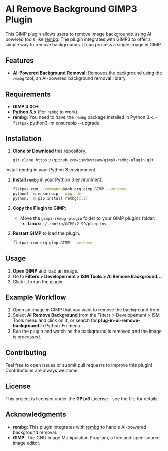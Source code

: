 # AI Remove Background GIMP3 Plugin

This GIMP plugin allows users to remove image backgrounds using AI-powered tools like [rembg](https://github.com/danielgatis/rembg). The plugin integrates with GIMP3 to offer a simple way to remove backgrounds. It can process a single image in GIMP.

## Features

- **AI-Powered Background Removal:** Removes the background using the `rembg` tool, an AI-powered background removal library.

## Requirements

- **GIMP 3.00+**
- **Python 3.x** (For `rembg` to work)
- **rembg**: You need to have the `rembg` package installed in Python 3.x.
        - `flatpak`
        python3 -m ensurepip --upgrade

## Installation

1. **Clone or Download** this repository.
   ```bash
   git clone https://github.com/ismdevteam/gimp3-rembg-plugin.git
Install rembg in your Python 3 environment.

1.  **Install `rembg`** in your Python 3 environment.

     ```bash 
    flatpak run --command=bash org.gimp.GIMP --verbose
    python3 -m ensurepip --upgrade
    python3 -m pip install rembg[cli]

2.  **Copy the Plugin to GIMP**:

    -   Move the `gimp3-rembg-plugin` folder to your GIMP plugins folder:
        -   **Linux:** `~/.config/GIMP/2.99/plug-ins`
3.  **Restart GIMP** to load the plugin.
     ```bash
    flatpak run org.gimp.GIMP --verbose
    

Usage
-----

1.  **Open GIMP** and load an image.
2.  Go to **Filters > Developement > ISM Tools > AI Remove Background...**.
3.  Click it to run the plugin.

Example Workflow
----------------

1.  Open an image in GIMP that you want to remove the background from.
2.  Select **AI Remove Background** from the Filters > Developement > ISM Tools menu and click on it, or search for **plug-in-ai-remove-background** in Python-Fu menu.
3.  Run the plugin and watch as the background is removed and the image is processed.

Contributing
------------

Feel free to open issues or submit pull requests to improve this plugin! Contributions are always welcome.

License
-------

This project is licensed under the **GPLv3** License - see the <LICENSE> file for details.

Acknowledgments
---------------
-   **rembg**: This plugin integrates with [rembg](https://github.com/danielgatis/rembg) to handle AI-powered background removal.
-   **GIMP**: The GNU Image Manipulation Program, a free and open-source image editor.

